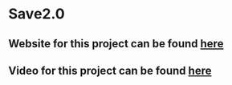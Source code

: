 # Save2.0
## Website for this project can be found [here](https://dylanschneider.github.io)
## Video for this project can be found [here](https://youtu.be/c0JpCy03Ugg)
